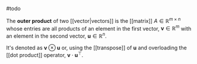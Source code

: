 #todo 

The **outer product** of two [[vector|vectors]] is the [[matrix]] $A\in \mathbb R^{m\times n}$ whose entries are all products of an element in the first vector, $\mathbf{v}\in \mathbb R^m$ with an element in the second vector, $\mathbf{u} \in \mathbb R^n$.

It's denoted as $\mathbf{v} \otimes \mathbf{u}$ or, using the [[transpose]] of $\mathbf{u}$ and overloading the [[dot product]] operator, $\mathbf{v}\cdot \mathbf{u}^\top$.

